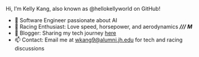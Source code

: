 Hi, I’m Kelly Kang, also known as @hellokellyworld on GitHub!

- 🌱 Software Engineer passionate about AI
- 🚗 Racing Enthusiast: Love speed, horsepower, and aerodynamics ***/******/******/*** ***M***
- 📖 Blogger: Sharing my tech journey [here](https://twitter.com/KKCodeBrew)
- 📫 Contact: Email me at wkang9@alumni.jh.edu for tech and racing discussions

<!---
hellokellyworld/hellokellyworld is a ✨ special ✨ repository because its `README.md` (this file) appears on your GitHub profile.
You can click the Preview link to take a look at your changes.
--->
